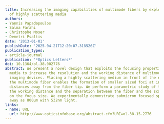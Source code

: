 ```yaml
---
title: Increasing the imaging capabilities of multimode fibers by exploiting the properties
  of highly scattering media
authors:
- Yannis Papadopoulos
- Salma Farahi
- Christophe Moser
- Demetri Psaltis
date: '2013-01-01'
publishDate: '2025-04-21T12:20:07.318526Z'
publication_types:
- article-journal
publication: '*Optics Letters*'
doi: 10.1364/ol.38.002776
abstract: We present a novel design that exploits the focusing properties of scattering
  media to increase the resolution and the working distance of multimode fiber based
  imaging devices. Placing a highly scattering medium in front of the distal tip of
  the multimode fiber enables the formation of smaller sized foci at increased working
  distances away from the fiber tip. We perform a parametric study of the effect of
  the working distance and the separation between the fiber and the scattering medium
  on the focus size. We experimentally demonstrate submicron focused spots as far
  away as 800μm with 532nm light.
links:
- name: URL
  url: http://www.opticsinfobase.org/abstract.cfm?URI=ol-38-15-2776
---
```

